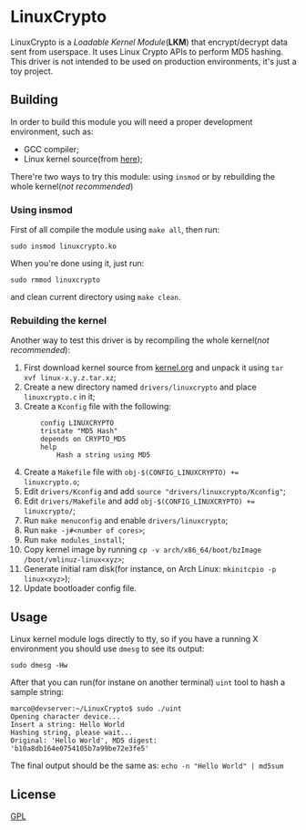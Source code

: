 # LinuxCrypto

LinuxCrypto is a _Loadable Kernel Module_(**LKM**) that encrypt/decrypt data 
sent from userspace. It uses Linux Crypto APIs to perform MD5 hashing.  
This driver is not intended to be used on production environments, it's just a toy project.

## Building
In order to build this module you will need a proper development environment, such as:  
- GCC compiler;  
- Linux kernel source(from [here](https://kernel.org));  

There're two ways to try this module: using `insmod` or by rebuilding the whole kernel(_not recommended_)

### Using insmod
First of all compile the module using `make all`, then run:  
```
sudo insmod linuxcrypto.ko
```
When you're done using it, just run:  
```
sudo rmmod linuxcrypto
```
and clean current directory using `make clean`.

### Rebuilding the kernel
Another way to test this driver is by recompiling the whole kernel(_not recommended_):  
1. First download kernel source from [kernel.org](http://kernel.org) and unpack it using `tar xvf linux-x.y.z.tar.xz`;  
2. Create a new directory named `drivers/linuxcrypto` and place `linuxcrypto.c` in it;  
3. Create a `Kconfig` file with the following:  
    ```
        config LINUXCRYPTO
        tristate "MD5 Hash"
        depends on CRYPTO_MD5
        help
            Hash a string using MD5
    ```
4. Create a `Makefile` file with `obj-$(CONFIG_LINUXCRYPTO) += linuxcrypto.o`;  
5. Edit `drivers/Kconfig` and add `source "drivers/linuxcrypto/Kconfig"`;  
6. Edit `drivers/Makefile` and add `obj-$(CONFIG_LINUXCRYPTO) += linuxcrypto/`;  
7. Run `make menuconfig` and enable `drivers/linuxcrypto`;  
8. Run `make -j#<number of cores>`;  
9. Run `make modules_install`;  
10. Copy kernel image by running `cp -v arch/x86_64/boot/bzImage /boot/vmlinuz-linux<xyz>`;  
11. Generate initial ram disk(for instance, on Arch Linux: `mkinitcpio -p linux<xyz>`);  
12. Update bootloader config file.  

## Usage
Linux kernel module logs directly to tty, so if you have a running X environment
you should use `dmesg` to see its output:  
```
sudo dmesg -Hw
```

After that you can run(for instane on another terminal) `uint` tool to hash a sample string:   
```
marco@devserver:~/LinuxCrypto$ sudo ./uint
Opening character device...
Insert a string: Hello World
Hashing string, please wait...
Original: 'Hello World', MD5 digest: 'b10a8db164e0754105b7a99be72e3fe5'
``` 
The final output should be the same as: `echo -n "Hello World" | md5sum`


## License
[GPL](https://choosealicense.com/licenses/gpl-3.0/)
